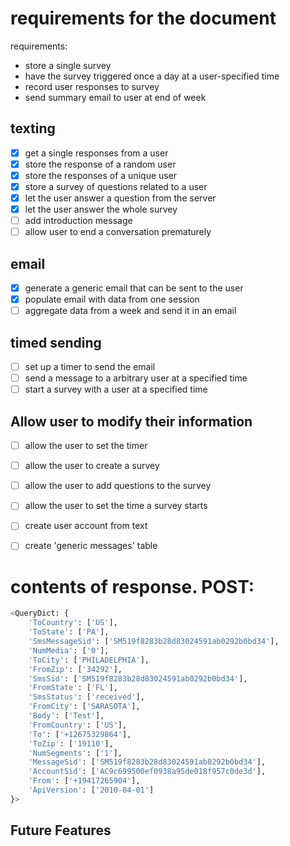 # requirements for the document

requirements:
- store a single survey
- have the survey triggered once a day at a user-specified time
- record user responses to survey
- send summary email to user at end of week



## texting 
- [x] get a single responses from a user 
- [x] store the response of a random user 
- [x] store the responses of a unique user 
- [x] store a survey of questions related to a user 
- [x] let the user answer a question from the server
- [x] let the user answer the whole survey
- [ ] add introduction message
- [ ] allow user to end a conversation prematurely

## email
- [x] generate a generic email that can be sent to the user
- [x] populate email with data from one session
- [ ] aggregate data from a week and send it in an email

## timed sending
- [ ] set up a timer to send the email
- [ ] send a message to a arbitrary user at a specified time
- [ ] start a survey with a user at a specified time

## Allow user to modify their information
- [ ] allow the user to set the timer
- [ ] allow the user to create a survey
- [ ] allow the user to add questions to the survey
- [ ] allow the user to set the time a survey starts
- [ ] create user account from text

- [ ] create 'generic messages' table

# contents of response. POST:
```python
<QueryDict: {
    'ToCountry': ['US'], 
    'ToState': ['PA'], 
    'SmsMessageSid': ['SM519f8283b28d83024591ab0292b0bd34'], 
    'NumMedia': ['0'], 
    'ToCity': ['PHILADELPHIA'], 
    'FromZip': ['34292'], 
    'SmsSid': ['SM519f8283b28d83024591ab0292b0bd34'], 
    'FromState': ['FL'], 
    'SmsStatus': ['received'], 
    'FromCity': ['SARASOTA'], 
    'Body': ['Test'], 
    'FromCountry': ['US'], 
    'To': ['+12675329864'], 
    'ToZip': ['19110'], 
    'NumSegments': ['1'], 
    'MessageSid': ['SM519f8283b28d83024591ab0292b0bd34'], 
    'AccountSid': ['AC9c699500ef0938a95de018f957c0de3d'], 
    'From': ['+19417265904'], 
    'ApiVersion': ['2010-04-01']
}>
```



## Future Features

